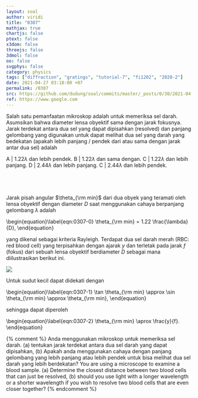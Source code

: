 ```yaml
---
layout: soal
author: viridi
title: "0307"
mathjax: true
chartjs: false
ptext: false
x3dom: false
threejs: false
3dmol: false
oo: false
svgphys: false
category: physics
tags: ["diffraction", "gratings", "tutorial-7", "fi1202", "2020-2"]
date: 2021-04-27 03:18:00 +07
permalink: /0307
src: https://github.com/dudung/soal/commits/master/_posts/0/30/2021-04-27-elementary-physics-tutorial-7-7.md
ref: https://www.google.com
---
```

Salah satu pemanfaatan mikroskop adalah untuk memeriksa sel darah. Asumsikan bahwa diameter lensa obyektif sama dengan jarak fokusnya. Jarak terdekat antara dua sel yang dapat dipisahkan (resolved) dan panjang gelombang yang digunakan untuk dapat melihat dua sel yang darah yang bedekatan (apakah lebih panjang / pendek dari atau sama dengan jarak antar dua sel) adalah

A | $1.22 \lambda$ dan lebih pendek.
B | $1.22 \lambda$ dan sama dengan.
C | $1.22 \lambda$ dan lebih panjang.
D | $2.44 \lambda$ dan lebih panjang.
C | $2.44 \lambda$ dan lebih pendek.


## &nbsp;
Jarak pisah angular $\theta_{\rm min}$ dari dua obyek yang teramati oleh lensa obyektif dengan diameter $D$ saat menggunakan cahaya berpanjang gelombang $\lambda$ adalah

\begin{equation}\label{eqn:0307-0}
\theta_{\rm min} = 1.22 \frac{\lambda}{D},
\end{equation}

yang dikenal sebagai kriteria Rayleigh. Terdapat dua sel darah merah (RBC: red blood cell) yang terpisahkan dengan ajarak $y$ dan terletak pada jarak $f$ (fokus) dari sebuah lensa obyektif berdiameter $D$ sebagai mana diilustrasikan berikut ini.

![]({{site.baseurl}}/assets/img/0/30/0307.png)

Untuk sudut kecil dapat didekati dengan

\begin{equation}\label{eqn:0307-1}
\tan \theta_{\rm min} \approx \sin \theta_{\rm min} \approx \theta_{\rm min},
\end{equation}

sehingga dapat diperoleh

\begin{equation}\label{eqn:0307-2}
\theta_{\rm min} \aprox \frac{y}{f}.
\end{equation}



{% comment %}
Anda menggunakan mikroskop untuk memeriksa sel darah. (a) tentukan jarak terdekat antara dua sel darah yang dapat dipisahkan, (b) Apakah anda menggunakan cahaya dengan panjang gelombang yang lebih panjang atau lebih pendek untuk bisa melihat dua sel darah yang lebih berdekatan?
You are using a microscope to examine a blood sample. (a) Determine the closest distance between two blood cells that can just be resolved, (b) should you use light with a longer wavelength or a shorter wavelength if you wish to resolve two blood cells that are even closer together?
{% endcomment %}
